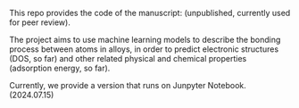 This repo provides the code of the manuscript: (unpublished, currently used for peer review).

The project aims to use machine learning models to describe the bonding process between atoms in alloys, in order to predict electronic structures (DOS, so far) and other related physical and chemical properties (adsorption energy, so far).

Currently, we provide a version that runs on Junpyter Notebook. (2024.07.15)
